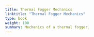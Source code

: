 ```yaml
---
title: Thermal Fogger Mechanics
linktitle: "Thermal Fogger Mechanics"
type: book
weight: 100
summary: Mechanics of a thermal fogger.
---
```

